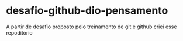 # desafio-github-dio-pensamento
A partir de desafio proposto pelo treinamento de git e github criei esse repoditório

